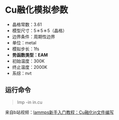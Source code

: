 # Cu融化模拟参数

- 晶格常数：3.61
- 模型尺寸：5＊5＊5（晶格）
- 边界条件：周期性边界
- 单位：metal
- 模拟步长：1fs
- **势函数类型：EAM**
- 初始温度：300K
- 终止温度：2000K
- 系综：nvt

## 运行命令

> lmp -in in.cu

来自b站视频：[lammps新手入门教程：Cu融化in文件编写](https://www.bilibili.com/video/BV1uM4y1g78Q/?spm_id_from=333.337.search-card.all.click&vd_source=0f0528ad0407e5f95f4a680364877079)
